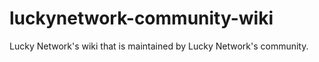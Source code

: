 # luckynetwork-community-wiki
Lucky Network's wiki that is maintained by Lucky Network's community.
